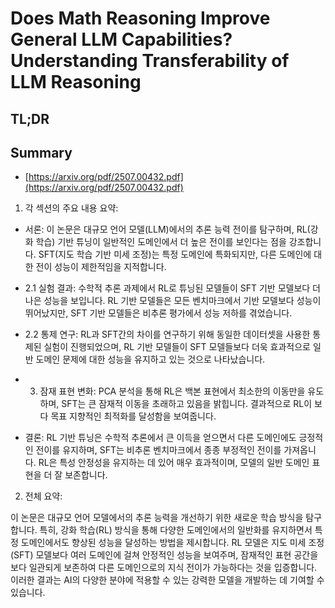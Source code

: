# Does Math Reasoning Improve General LLM Capabilities? Understanding Transferability of LLM Reasoning
## TL;DR
## Summary
- [https://arxiv.org/pdf/2507.00432.pdf](https://arxiv.org/pdf/2507.00432.pdf)

1. 각 섹션의 주요 내용 요약:

- 서론: 이 논문은 대규모 언어 모델(LLM)에서의 추론 능력 전이를 탐구하며, RL(강화 학습) 기반 튜닝이 일반적인 도메인에서 더 높은 전이를 보인다는 점을 강조합니다. SFT(지도 학습 기반 미세 조정)는 특정 도메인에 특화되지만, 다른 도메인에 대한 전이 성능이 제한적임을 지적합니다.

- 2.1 실험 결과: 수학적 추론 과제에서 RL로 튜닝된 모델들이 SFT 기반 모델보다 더 나은 성능을 보입니다. RL 기반 모델들은 모든 벤치마크에서 기반 모델보다 성능이 뛰어났지만, SFT 기반 모델들은 비추론 평가에서 성능 저하를 겪었습니다.

- 2.2 통제 연구: RL과 SFT간의 차이를 연구하기 위해 동일한 데이터셋을 사용한 통제된 실험이 진행되었으며, RL 기반 모델들이 SFT 모델들보다 더욱 효과적으로 일반 도메인 문제에 대한 성능을 유지하고 있는 것으로 나타났습니다.

- 3. 잠재 표현 변화: PCA 분석을 통해 RL은 백본 표현에서 최소한의 이동만을 유도하며, SFT는 큰 잠재적 이동을 초래하고 있음을 밝힙니다. 결과적으로 RL이 보다 목표 지향적인 최적화를 달성함을 보여줍니다.

- 결론: RL 기반 튜닝은 수학적 추론에서 큰 이득을 얻으면서 다른 도메인에도 긍정적인 전이를 유지하며, SFT는 비추론 벤치마크에서 종종 부정적인 전이를 가져옵니다. RL은 특성 안정성을 유지하는 데 있어 매우 효과적이며, 모델의 일반 도메인 표현을 더 잘 보존합니다.

2. 전체 요약:

이 논문은 대규모 언어 모델에서의 추론 능력을 개선하기 위한 새로운 학습 방식을 탐구합니다. 특히, 강화 학습(RL) 방식을 통해 다양한 도메인에서의 일반화를 유지하면서 특정 도메인에서도 향상된 성능을 달성하는 방법을 제시합니다. RL 모델은 지도 미세 조정(SFT) 모델보다 여러 도메인에 걸쳐 안정적인 성능을 보여주며, 잠재적인 표현 공간을 보다 일관되게 보존하여 다른 도메인으로의 지식 전이가 가능하다는 것을 입증합니다. 이러한 결과는 AI의 다양한 분야에 적용할 수 있는 강력한 모델을 개발하는 데 기여할 수 있습니다.